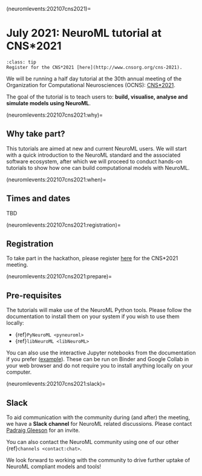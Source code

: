 (neuromlevents:202107cns2021)=
# July 2021: NeuroML tutorial at CNS*2021

```{admonition} Register for the 30th Annual meeting of the Organization for Computational Neurosciences (OCNS).
:class: tip
Register for the CNS*2021 [here](http://www.cnsorg.org/cns-2021).
```

We will be running a half day tutorial at the 30th annual meeting of the Organization for Computational Neurosciences (OCNS): [CNS*2021](https://www.cnsorg.org/cns-2021).

The goal of the tutorial is to teach users to: **build, visualise, analyse and simulate models using NeuroML**.

(neuromlevents:202107cns2021:why)=
## Why take part?

This tutorials are aimed at new and current NeuroML users. We will start with a quick introduction to the NeuroML standard and the associated software ecosystem, after which we will proceed to conduct hands-on tutorials to show how one can build computational models with NeuroML.

(neuromlevents:202107cns2021:when)=
## Times and dates

TBD

(neuromlevents:202107cns2021:registration)=
## Registration

To take part in the hackathon, please register [here](https://www.cnsorg.org/cns-2021) for the CNS*2021 meeting.

(neuromlevents:202107cns2021:prepare)=
## Pre-requisites

The tutorials will make use of the NeuroML Python tools.
Please follow the documentation to install them on your system if you wish to use them locally:

- {ref}`PyNeuroML <pyneuroml>`
- {ref}`libNeuroML <libNeuroML>` 

You can also use the interactive Jupyter notebooks from the documentation if you prefer ([example](https://docs.neuroml.org/Userdocs/NML2_examples/SingleNeuron.html)). These can be run on Binder and Google Collab in your web browser and do not require you to install anything locally on your computer.


(neuromlevents:202107cns2021:slack)=
## Slack

To aid communication with the community during (and after) the meeting, we have a **Slack channel** for NeuroML related discussions.
Please contact [Padraig Gleeson](mailto:p_DOT_gleeson_AT_ucl.ac.uk) for an invite.

You can also contact the NeuroML community using one of our other {ref}`channels <contact:chat>`.

We look forward to working with the community to drive further uptake of NeuroML compliant models and tools!
